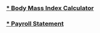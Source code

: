 ### <a href="https://github.com/benbatuu/PythonProjects/tree/main/BodyMassIndex" target="_blank"> * Body Mass Index Calculator</a><br>
### <a href="https://github.com/benbatuu/PythonProjects/tree/main/PayrollStatement" target="_blank"> * Payroll Statement</a><br>
